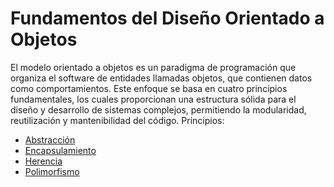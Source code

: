 # Fundamentos del Diseño Orientado a Objetos
El modelo orientado a objetos es un paradigma de programación que organiza el software de entidades llamadas objetos, que contienen datos como comportamientos. Este enfoque se basa en cuatro principios fundamentales, los cuales proporcionan una estructura sólida para el diseño y desarrollo de sistemas complejos, permitiendo la modularidad, reutilización y mantenibilidad del código. 
Principios:
+ [Abstracción](DOOAbstraccion.md)  
+ [Encapsulamiento](DOOEncapsulamiento.md)
+ [Herencia](DOOHerencia.md)
+ [Polimorfismo](DOOPolimorfismo.md)  

